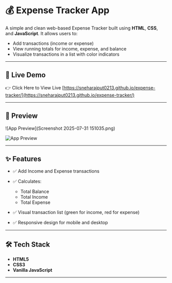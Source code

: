 # 💰 Expense Tracker App

A simple and clean web-based Expense Tracker built using **HTML**, **CSS**, and **JavaScript**. It allows users to:

* Add transactions (income or expense)
* View running totals for income, expense, and balance
* Visualize transactions in a list with color indicators

---

## 🚀 Live Demo

👉 Click Here to View Live [https://sneharajput0213.github.io/expense-tracker/](https://sneharajput0213.github.io/expense-tracker/)

---

## 📸 Preview

![App Preview](Screenshot 2025-07-31 151035.png)

![App Preview](images/screenshot.png)

---

## ✨ Features

* ✅ Add Income and Expense transactions
* ✅ Calculates:

  * Total Balance
  * Total Income
  * Total Expense
* ✅ Visual transaction list (green for income, red for expense)
* ✅ Responsive design for mobile and desktop

---

## 🛠️ Tech Stack

* **HTML5**
* **CSS3**
* **Vanilla JavaScript**

---
